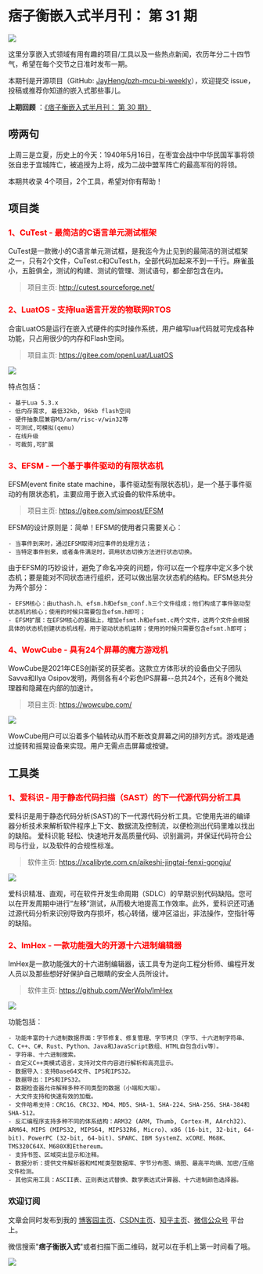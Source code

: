 # 痞子衡嵌入式半月刊： 第 31 期

![](http://henjay724.com/image/cnblogs/pzh_mcu_bi_weekly.PNG)

这里分享嵌入式领域有用有趣的项目/工具以及一些热点新闻，农历年分二十四节气，希望在每个交节之日准时发布一期。

本期刊是开源项目（GitHub: [JayHeng/pzh-mcu-bi-weekly](https://github.com/JayHeng/pzh-mcu-bi-weekly)），欢迎提交 issue，投稿或推荐你知道的嵌入式那些事儿。

**上期回顾** ：[《痞子衡嵌入式半月刊： 第 30 期》](https://www.cnblogs.com/henjay724/p/14702657.html)

## 唠两句

上周三是立夏，历史上的今天：1940年5月16日，在枣宜会战中中华民国军事将领张自忠于宜城阵亡，被追授为上将，成为二战中盟军阵亡的最高军衔的将领。

本期共收录 4个项目，2个工具，希望对你有帮助！

## 项目类

### <font color="red">1、CuTest - 最简洁的C语言单元测试框架</font>

CuTest是一款微小的C语言单元测试框，是我迄今为止见到的最简洁的测试框架之一，只有2个文件，CuTest.c和CuTest.h，全部代码加起来不到一千行。麻雀虽小，五脏俱全，测试的构建、测试的管理、测试语句，都全部包含在内。

> 项目主页: http://cutest.sourceforge.net/

### <font color="red">2、LuatOS - 支持lua语言开发的物联网RTOS</font>

合宙LuatOS是运行在嵌入式硬件的实时操作系统，用户编写lua代码就可完成各种功能，只占用很少的内存和Flash空间。

> 项目主页: https://gitee.com/openLuat/LuatOS

![](http://henjay724.com/image/biweekly20210516/LuatOS.PNG)

特点包括：

```text
- 基于Lua 5.3.x
- 低内存需求, 最低32kb, 96kb flash空间
- 硬件抽象层兼容M3/arm/risc-v/win32等
- 可测试,可模拟(qemu)
- 在线升级
- 可裁剪,可扩展
```

### <font color="red">3、EFSM - 一个基于事件驱动的有限状态机</font>

EFSM(event finite state machine，事件驱动型有限状态机)，是一个基于事件驱动的有限状态机，主要应用于嵌入式设备的软件系统中。

> 项目主页: https://gitee.com/simpost/EFSM

EFSM的设计原则是：简单！EFSM的使用者只需要关心：

```text
- 当事件到来时，通过EFSM取得对应事件的处理方法；
- 当特定事件到来，或者条件满足时，调用状态切换方法进行状态切换。
```
由于EFSM的巧妙设计，避免了命名冲突的问题，你可以在一个程序中定义多个状态机；要是能对不同状态进行组织，还可以做出层次状态机的结构。EFSM总共分为两个部分：

```text
- EFSM核心：由uthash.h、efsm.h和efsm_conf.h三个文件组成；他们构成了事件驱动型状态机的核心；使用的时候只需要包含efsm.h即可；
- EFSM扩展：在EFSM核心的基础上，增加efsmt.h和efsmt.c两个文件，这两个文件会根据具体的状态机创建状态机线程，用于驱动状态机运转；使用的时候只需要包含efsmt.h即可；
```

### <font color="red">4、WowCube - 具有24个屏幕的魔方游戏机</font>

WowCube是2021年CES创新奖的获奖者。这款立方体形状的设备由父子团队Savva和Ilya Osipov发明，两侧各有4个彩色IPS屏幕--总共24个，还有8个微处理器和隐藏在内部的加速计。

> 项目主页: https://wowcube.com/

![](http://henjay724.com/image/biweekly20210516/WowCube.PNG)

WowCube用户可以沿着多个轴转动从而不断改变屏幕之间的排列方式。游戏是通过旋转和摇晃设备来实现。用户无需点击屏幕或按键。

## 工具类

### <font color="red">1、爱科识 - 用于静态代码扫描（SAST）的下一代源代码分析工具</font>

爱科识是用于静态代码分析(SAST)的下一代源代码分析工具。它使用先进的编译 器分析技术来解析软件程序上下文、数据流及控制流，以便检测出代码里难以找出的缺陷。 爱科识能 轻松、快速地开发高质量代码、识别漏洞，并保证代码符合公司与行业，以及软件的合规性标准。

> 软件主页: https://xcalibyte.com.cn/aikeshi-jingtai-fenxi-gongju/

![](http://henjay724.com/image/biweekly20210516/aikeshi-flow.PNG)

爱科识精准、直观，可在软件开发生命周期（SDLC）的早期识别代码缺陷。您可以在开发周期中进行“左移”测试，从而极大地提高工作效率。此外，爱科识还可通过源代码分析来识别导致内存损坏，核心转储，缓冲区溢出，非法操作，空指针等的缺陷。

### <font color="red">2、ImHex - 一款功能强大的开源十六进制编辑器</font>

ImHex是一款功能强大的十六进制编辑器，该工具专为逆向工程分析师、编程开发人员以及那些想好好保护自己眼睛的安全人员所设计。

> 软件主页: https://github.com/WerWolv/ImHex

![](http://henjay724.com/image/biweekly20210516/ImHex.png)

功能包括：

```text
- 功能丰富的十六进制数据界面：字节修复、修复管理、字节拷贝（字节、十六进制字符串、C、C++、C#、Rust、Python、Java和JavaScript数组、HTML自包含div等）。
- 字符串、十六进制搜索。
- 自定义C++类模式语言，支持对文件内容进行解析和高亮显示。
- 数据导入：支持Base64文件、IPS和IPS32。
- 数据导出：IPS和IPS32。
- 数据检查器允许解释多种不同类型的数据（小端和大端）。
- 大文件支持和快速有效的加载。
- 文件哈希支持：CRC16、CRC32、MD4、MD5、SHA-1、SHA-224、SHA-256、SHA-384和SHA-512。
- 反汇编程序支持多种不同的体系结构：ARM32 (ARM, Thumb, Cortex-M, AArch32)、ARM64、MIPS (MIPS32, MIPS64, MIPS32R6, Micro)、x86 (16-bit, 32-bit, 64-bit)、PowerPC (32-bit, 64-bit)、SPARC、IBM SystemZ、xCORE、M68K、TMS320C64X、M680X和Ethereum。
- 支持书签、区域突出显示和注释。
- 数据分析：提供文件解析器和MIME类型数据库、字节分布图、熵图、最高平均熵、加密/压缩文件检测。
- 其他实用工具：ASCII表、正则表达式替换、数学表达式计算器、十六进制颜色选择器。
```

### 欢迎订阅

文章会同时发布到我的 [博客园主页](https://www.cnblogs.com/henjay724/)、[CSDN主页](https://blog.csdn.net/henjay724)、[知乎主页](https://www.zhihu.com/people/henjay724)、[微信公众号](http://weixin.sogou.com/weixin?type=1&query=痞子衡嵌入式) 平台上。

微信搜索"__痞子衡嵌入式__"或者扫描下面二维码，就可以在手机上第一时间看了哦。

![](http://henjay724.com/image/github/pzhMcu_qrcode_258x258.jpg)

